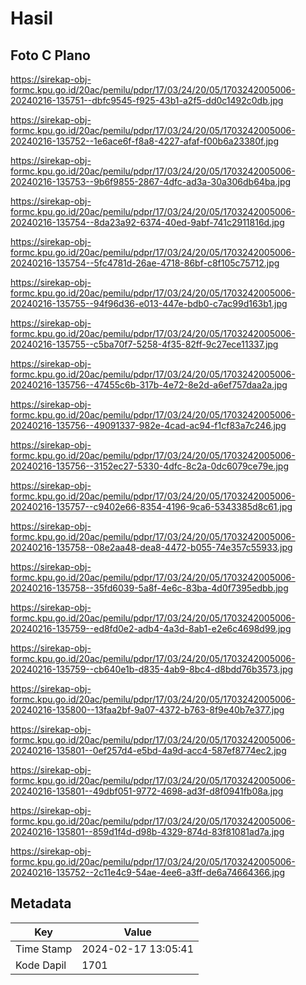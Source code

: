 # Hasil

## Foto C Plano

https://sirekap-obj-formc.kpu.go.id/20ac/pemilu/pdpr/17/03/24/20/05/1703242005006-20240216-135751--dbfc9545-f925-43b1-a2f5-dd0c1492c0db.jpg

https://sirekap-obj-formc.kpu.go.id/20ac/pemilu/pdpr/17/03/24/20/05/1703242005006-20240216-135752--1e6ace6f-f8a8-4227-afaf-f00b6a23380f.jpg

https://sirekap-obj-formc.kpu.go.id/20ac/pemilu/pdpr/17/03/24/20/05/1703242005006-20240216-135753--9b6f9855-2867-4dfc-ad3a-30a306db64ba.jpg

https://sirekap-obj-formc.kpu.go.id/20ac/pemilu/pdpr/17/03/24/20/05/1703242005006-20240216-135754--8da23a92-6374-40ed-9abf-741c2911816d.jpg

https://sirekap-obj-formc.kpu.go.id/20ac/pemilu/pdpr/17/03/24/20/05/1703242005006-20240216-135754--5fc4781d-26ae-4718-86bf-c8f105c75712.jpg

https://sirekap-obj-formc.kpu.go.id/20ac/pemilu/pdpr/17/03/24/20/05/1703242005006-20240216-135755--94f96d36-e013-447e-bdb0-c7ac99d163b1.jpg

https://sirekap-obj-formc.kpu.go.id/20ac/pemilu/pdpr/17/03/24/20/05/1703242005006-20240216-135755--c5ba70f7-5258-4f35-82ff-9c27ece11337.jpg

https://sirekap-obj-formc.kpu.go.id/20ac/pemilu/pdpr/17/03/24/20/05/1703242005006-20240216-135756--47455c6b-317b-4e72-8e2d-a6ef757daa2a.jpg

https://sirekap-obj-formc.kpu.go.id/20ac/pemilu/pdpr/17/03/24/20/05/1703242005006-20240216-135756--49091337-982e-4cad-ac94-f1cf83a7c246.jpg

https://sirekap-obj-formc.kpu.go.id/20ac/pemilu/pdpr/17/03/24/20/05/1703242005006-20240216-135756--3152ec27-5330-4dfc-8c2a-0dc6079ce79e.jpg

https://sirekap-obj-formc.kpu.go.id/20ac/pemilu/pdpr/17/03/24/20/05/1703242005006-20240216-135757--c9402e66-8354-4196-9ca6-5343385d8c61.jpg

https://sirekap-obj-formc.kpu.go.id/20ac/pemilu/pdpr/17/03/24/20/05/1703242005006-20240216-135758--08e2aa48-dea8-4472-b055-74e357c55933.jpg

https://sirekap-obj-formc.kpu.go.id/20ac/pemilu/pdpr/17/03/24/20/05/1703242005006-20240216-135758--35fd6039-5a8f-4e6c-83ba-4d0f7395edbb.jpg

https://sirekap-obj-formc.kpu.go.id/20ac/pemilu/pdpr/17/03/24/20/05/1703242005006-20240216-135759--ed8fd0e2-adb4-4a3d-8ab1-e2e6c4698d99.jpg

https://sirekap-obj-formc.kpu.go.id/20ac/pemilu/pdpr/17/03/24/20/05/1703242005006-20240216-135759--cb640e1b-d835-4ab9-8bc4-d8bdd76b3573.jpg

https://sirekap-obj-formc.kpu.go.id/20ac/pemilu/pdpr/17/03/24/20/05/1703242005006-20240216-135800--13faa2bf-9a07-4372-b763-8f9e40b7e377.jpg

https://sirekap-obj-formc.kpu.go.id/20ac/pemilu/pdpr/17/03/24/20/05/1703242005006-20240216-135801--0ef257d4-e5bd-4a9d-acc4-587ef8774ec2.jpg

https://sirekap-obj-formc.kpu.go.id/20ac/pemilu/pdpr/17/03/24/20/05/1703242005006-20240216-135801--49dbf051-9772-4698-ad3f-d8f0941fb08a.jpg

https://sirekap-obj-formc.kpu.go.id/20ac/pemilu/pdpr/17/03/24/20/05/1703242005006-20240216-135801--859d1f4d-d98b-4329-874d-83f81081ad7a.jpg

https://sirekap-obj-formc.kpu.go.id/20ac/pemilu/pdpr/17/03/24/20/05/1703242005006-20240216-135752--2c11e4c9-54ae-4ee6-a3ff-de6a74664366.jpg


## Metadata

| Key        | Value               |
| ---------- | ------------------- |
| Time Stamp | 2024-02-17 13:05:41 |
| Kode Dapil | 1701                |



